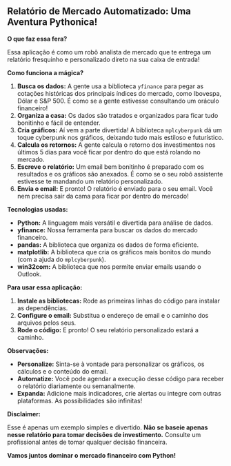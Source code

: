 ## Relatório de Mercado Automatizado: Uma Aventura Pythonica!

**O que faz essa fera?**

Essa aplicação é como um robô analista de mercado que te entrega um relatório fresquinho e personalizado direto na sua caixa de entrada!

**Como funciona a mágica?**

1. **Busca os dados:** A gente usa a biblioteca `yfinance` para pegar as cotações históricas dos principais índices do mercado, como Ibovespa, Dólar e S&P 500. É como se a gente estivesse consultando um oráculo financeiro!
2. **Organiza a casa:** Os dados são tratados e organizados para ficar tudo bonitinho e fácil de entender.
3. **Cria gráficos:** Aí vem a parte divertida! A biblioteca `mplcyberpunk` dá um toque cyberpunk nos gráficos, deixando tudo mais estiloso e futurístico.
4. **Calcula os retornos:** A gente calcula o retorno dos investimentos nos últimos 5 dias para você ficar por dentro do que está rolando no mercado.
5. **Escreve o relatório:** Um email bem bonitinho é preparado com os resultados e os gráficos são anexados. É como se o seu robô assistente estivesse te mandando um relatório personalizado.
6. **Envia o email:** E pronto! O relatório é enviado para o seu email. Você nem precisa sair da cama para ficar por dentro do mercado!

**Tecnologias usadas:**

* **Python:** A linguagem mais versátil e divertida para análise de dados.
* **yfinance:** Nossa ferramenta para buscar os dados do mercado financeiro.
* **pandas:** A biblioteca que organiza os dados de forma eficiente.
* **matplotlib:** A biblioteca que cria os gráficos mais bonitos do mundo (com a ajuda do `mplcyberpunk`).
* **win32com:** A biblioteca que nos permite enviar emails usando o Outlook.

**Para usar essa aplicação:**

1. **Instale as bibliotecas:** Rode as primeiras linhas do código para instalar as dependências.
2. **Configure o email:** Substitua o endereço de email e o caminho dos arquivos pelos seus.
3. **Rode o código:** E pronto! O seu relatório personalizado estará a caminho.

**Observações:**

* **Personalize:** Sinta-se à vontade para personalizar os gráficos, os cálculos e o conteúdo do email.
* **Automatize:** Você pode agendar a execução desse código para receber o relatório diariamente ou semanalmente.
* **Expanda:** Adicione mais indicadores, crie alertas ou integre com outras plataformas. As possibilidades são infinitas!

**Disclaimer:**

Esse é apenas um exemplo simples e divertido. **Não se baseie apenas nesse relatório para tomar decisões de investimento.** Consulte um profissional antes de tomar qualquer decisão financeira.

**Vamos juntos dominar o mercado financeiro com Python!**
